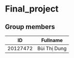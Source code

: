 # Final_project
## Group members
| ID     | Fullname              |
|----------|---------------------|
| 20127472 |  Bùi Thị Dung       |
